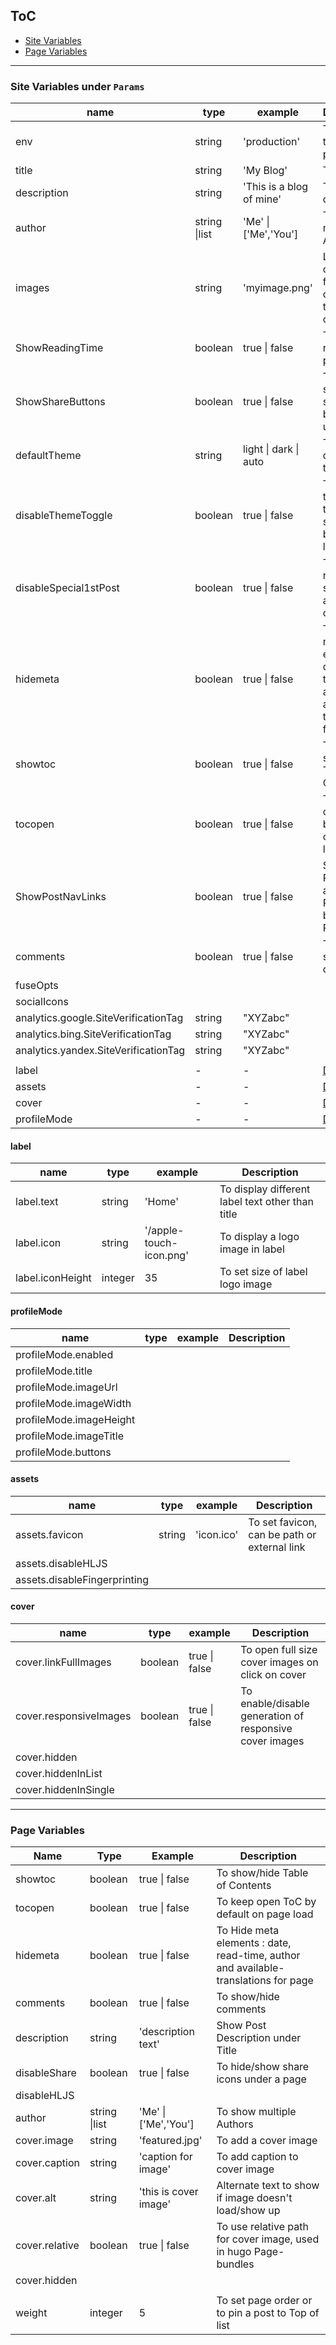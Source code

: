 ## ToC

-   [Site Variables](#site-variables)
-   [Page Variables](#page-variables)

---

### Site Variables under `Params`

| name                                 | type          | example                  | Description                                                                         |
| ------------------------------------ | ------------- | ------------------------ | ----------------------------------------------------------------------------------- |
| env                                  | string        | 'production'             | To set env to production                                                            |
| title                                | string        | 'My Blog'                | To set title                                                                        |
| description                          | string        | 'This is a blog of mine' | To set site description                                                             |
| author                               | string \|list | 'Me' \| ['Me','You']     | To show multiple Authors                                                            |
| images                               | string        | 'myimage.png'            | Link or path of image for opengraph, twitter-cards                                  |
| ShowReadingTime                      | boolean       | true \| false            | To show read time in post meta                                                      |
| ShowShareButtons                     | boolean       | true \| false            | To show/hide share buttons under post                                               |
| defaultTheme                         | string        | light \| dark \| auto    | To set default theme                                                                |
| disableThemeToggle                   | boolean       | true \| false            | To disable theme toggle icon shown besides label                                    |
| disableSpecial1stPost                | boolean       | true \| false            | To disable no-card special appearance of 1st post                                   |
| hidemeta                             | boolean       | true \| false            | To Hide meta elements : date, read-time, author and available-translations for page |
| showtoc                              | boolean       | true \| false            | To show/hide Table of Contents                                                      |
| tocopen                              | boolean       | true \| false            | To keep open ToC by default on page load                                            |
| ShowPostNavLinks                     | boolean       | true \| false            | Show Previous and Next Posts below a Post                                           |
| comments                             | boolean       | true \| false            | To show/hide comments                                                               |
| fuseOpts                             |               |                          |                                                                                     |
| socialIcons                          |               |                          |                                                                                     |
| analytics.google.SiteVerificationTag | string        | "XYZabc"                 |                                                                                     |
| analytics.bing.SiteVerificationTag   | string        | "XYZabc"                 |                                                                                     |
| analytics.yandex.SiteVerificationTag | string        | "XYZabc"                 |                                                                                     |
|                                      |               |                          |                                                                                     |
| label                                | -             | -                        | [Details](#label)                                                                   |
| assets                               | -             | -                        | [Details](#assets)                                                                  |
| cover                                | -             | -                        | [Details](#cover)                                                                   |
| profileMode                          | -             | -                        | [Details](#profilemode)                                                             |

#### label

| name             | type    | example                 | Description                                      |
| ---------------- | ------- | ----------------------- | ------------------------------------------------ |
| label.text       | string  | 'Home'                  | To display different label text other than title |
| label.icon       | string  | '/apple-touch-icon.png' | To display a logo image in label                 |
| label.iconHeight | integer | 35                      | To set size of label logo image                  |

#### profileMode

| name                    | type | example | Description |
| ----------------------- | ---- | ------- | ----------- |
| profileMode.enabled     |      |         |             |
| profileMode.title       |      |         |             |
| profileMode.imageUrl    |      |         |             |
| profileMode.imageWidth  |      |         |             |
| profileMode.imageHeight |      |         |             |
| profileMode.imageTitle  |      |         |             |
| profileMode.buttons     |      |         |             |

#### assets

| name                         | type   | example    | Description                                  |
| ---------------------------- | ------ | ---------- | -------------------------------------------- |
| assets.favicon               | string | 'icon.ico' | To set favicon, can be path or external link |
| assets.disableHLJS           |        |            |                                              |
| assets.disableFingerprinting |        |            |                                              |

#### cover

| name                   | type    | example       | Description                                             |
| ---------------------- | ------- | ------------- | ------------------------------------------------------- |
| cover.linkFullImages   | boolean | true \| false | To open full size cover images on click on cover        |
| cover.responsiveImages | boolean | true \| false | To enable/disable generation of responsive cover images |
| cover.hidden           |         |               |                                                         |
| cover.hiddenInList     |         |               |                                                         |
| cover.hiddenInSingle   |         |               |                                                         |

---

### Page Variables

| Name           | Type          | Example               | Description                                                                         |
| -------------- | ------------- | --------------------- | ----------------------------------------------------------------------------------- |
| showtoc        | boolean       | true \| false         | To show/hide Table of Contents                                                      |
| tocopen        | boolean       | true \| false         | To keep open ToC by default on page load                                            |
| hidemeta       | boolean       | true \| false         | To Hide meta elements : date, read-time, author and available-translations for page |
| comments       | boolean       | true \| false         | To show/hide comments                                                               |
| description    | string        | 'description text'    | Show Post Description under Title                                                   |
| disableShare   | boolean       | true \| false         | To hide/show share icons under a page                                               |
| disableHLJS    |               |                       |                                                                                     |
| author         | string \|list | 'Me' \| ['Me','You']  | To show multiple Authors                                                            |
| cover.image    | string        | 'featured.jpg'        | To add a cover image                                                                |
| cover.caption  | string        | 'caption for image'   | To add caption to cover image                                                       |
| cover.alt      | string        | 'this is cover image' | Alternate text to show if image doesn't load/show up                                |
| cover.relative | boolean       | true \| false         | To use relative path for cover image, used in hugo Page-bundles                     |
| cover.hidden   |               |                       |                                                                                     |
|                |               |                       |                                                                                     |
| weight         | integer       | 5                     | To set page order or to pin a post to Top of list                                   |
